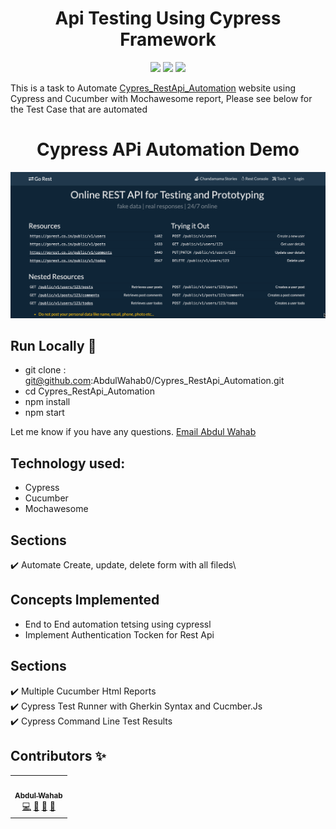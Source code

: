 
<h1 align="center">Api Testing Using Cypress Framework  </h1>
 <p align="center">
 <img height="50px" src="https://miro.medium.com/max/7200/1*Jkb_tsMBOvL6wQ8bzldu8Q.png" />
  <img height="50px" src="https://cdn.iconscout.com/icon/free/png-256/mocha-1-1175012.png" /> 
  <img height="50px" src="https://brandslogos.com/wp-content/uploads/thumbs/cucumber-logo-vector.svg" />
 </p>

This is a task to Automate [Cypres_RestApi_Automation](Cypres_RestApi_Automation) website using Cypress and Cucumber with Mochawesome report, Please see below for the Test Case that are automated 


<h1 align="center">Cypress APi Automation Demo </h1>

<p align="center"> 
  <kbd>
  	<a href="#" target="_blank">
		<img src="demo.png" width="1128"></img>
	</a>
  </kbd>
</p>



## Run Locally 🚀

- git clone : git@github.com:AbdulWahab0/Cypres_RestApi_Automation.git
- cd Cypres_RestApi_Automation
- npm install
- npm start

Let me know if you have any questions. [Email Abdul Wahab ](mailto:wahab3060h@gmail.com)

## Technology used:

 - Cypress 
 - Cucumber
 - Mochawesome




## Sections 
✔️ Automate Create, update, delete form with all fileds\


## Concepts Implemented
- End to End automation tetsing using cypressl 
- Implement Authentication Tocken for Rest Api 



## Sections 
✔️ Multiple Cucumber Html Reports\
✔️ Cypress Test Runner with Gherkin Syntax and Cucmber.Js\
✔️ Cypress Command Line Test Results

</p>



## Contributors ✨
<table>
  <tr>
    <td align="center"><a href="https://github.com/AbdulWahab0"><br /><sub><b>Abdul Wahab</b></sub></a><br /><a href="https://github.com/AbdulWahab0" title="Code">💻</a> <a href="https://github.com/AbdulWahab0" title="Documentation">📖</a> <a href="https://github.com/AbdulWahab0" title="Design">🎨</a> <a href="https://github.com/AbdulWahab0" title="Maintenance">🚧</a></td>
  </tr>
</table>


 

